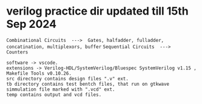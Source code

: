 # verilog practice dir updated till 15th Sep 2024

```Combinational Circuits  --->  Gates, halfadder, fulladder, concatination, multiplexors, buffer```
```Sequential Circuits  --->  Counters```

~~~~~~~~~~~~~~~~~~~~~~~~~~~~~~~~~~~~~~~~~~~~~~~~~~~~~~~~~~~~~~~~~~~~~~~~~~~~~~~~~~~~~~~~~~~~~~~~~~~~~~~~~~
software -> vscode.
extensions -> Verilog-HDL/SystemVerilog/Bluespec SystemVerilog v1.15 , Makefile Tools v0.10.26.
src directory contains design files ".v" ext.
tb directory contains test bentch files, that run on gtkwave simmulation file marked with ".vcd" ext.
temp contains output and vcd files.




